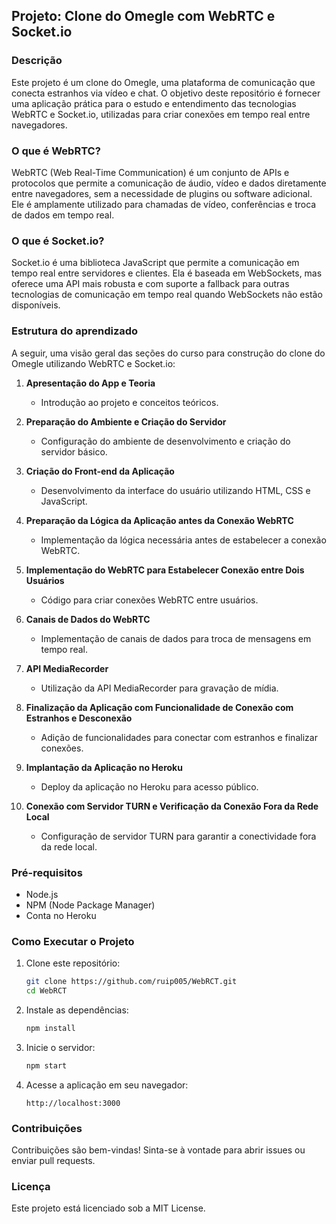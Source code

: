 ## Projeto: Clone do Omegle com WebRTC e Socket.io

### Descrição
Este projeto é um clone do Omegle, uma plataforma de comunicação que conecta estranhos via vídeo e chat. O objetivo deste repositório é fornecer uma aplicação prática para o estudo e entendimento das tecnologias WebRTC e Socket.io, utilizadas para criar conexões em tempo real entre navegadores.

### O que é WebRTC?
WebRTC (Web Real-Time Communication) é um conjunto de APIs e protocolos que permite a comunicação de áudio, vídeo e dados diretamente entre navegadores, sem a necessidade de plugins ou software adicional. Ele é amplamente utilizado para chamadas de vídeo, conferências e troca de dados em tempo real.

### O que é Socket.io?
Socket.io é uma biblioteca JavaScript que permite a comunicação em tempo real entre servidores e clientes. Ela é baseada em WebSockets, mas oferece uma API mais robusta e com suporte a fallback para outras tecnologias de comunicação em tempo real quando WebSockets não estão disponíveis.

### Estrutura do aprendizado
A seguir, uma visão geral das seções do curso para construção do clone do Omegle utilizando WebRTC e Socket.io:

1. **Apresentação do App e Teoria**
   - Introdução ao projeto e conceitos teóricos.

2. **Preparação do Ambiente e Criação do Servidor**
   - Configuração do ambiente de desenvolvimento e criação do servidor básico.

3. **Criação do Front-end da Aplicação**
   - Desenvolvimento da interface do usuário utilizando HTML, CSS e JavaScript.

4. **Preparação da Lógica da Aplicação antes da Conexão WebRTC**
   - Implementação da lógica necessária antes de estabelecer a conexão WebRTC.

5. **Implementação do WebRTC para Estabelecer Conexão entre Dois Usuários**
   - Código para criar conexões WebRTC entre usuários.

6. **Canais de Dados do WebRTC**
   - Implementação de canais de dados para troca de mensagens em tempo real.

7. **API MediaRecorder**
   - Utilização da API MediaRecorder para gravação de mídia.

8. **Finalização da Aplicação com Funcionalidade de Conexão com Estranhos e Desconexão**
   - Adição de funcionalidades para conectar com estranhos e finalizar conexões.

9. **Implantação da Aplicação no Heroku**
   - Deploy da aplicação no Heroku para acesso público.

10. **Conexão com Servidor TURN e Verificação da Conexão Fora da Rede Local**
    - Configuração de servidor TURN para garantir a conectividade fora da rede local.

### Pré-requisitos
- Node.js
- NPM (Node Package Manager)
- Conta no Heroku

### Como Executar o Projeto

1. Clone este repositório:
   ```bash
   git clone https://github.com/ruip005/WebRCT.git
   cd WebRCT
   ```

2. Instale as dependências:
   ```bash
   npm install
   ```

3. Inicie o servidor:
   ```bash
   npm start
   ```

4. Acesse a aplicação em seu navegador:
   ```
   http://localhost:3000
   ```

### Contribuições
Contribuições são bem-vindas! Sinta-se à vontade para abrir issues ou enviar pull requests.

### Licença
Este projeto está licenciado sob a MIT License.
